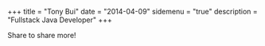 +++
title = "Tony Bui"
date = "2014-04-09"
sidemenu = "true"
description = "Fullstack Java Developer"
+++

Share to share more!


